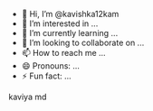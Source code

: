 - 👋 Hi, I’m @kavishka12kam
- 👀 I’m interested in ...
- 🌱 I’m currently learning ...
- 💞️ I’m looking to collaborate on ...
- 📫 How to reach me ...
- 😄 Pronouns: ...
- ⚡ Fun fact: ...

<!---
kavishka12kam/kavishka12kam is a ✨ special ✨ repository because its `README.md` (this file) appears on your GitHub profile.
You can click the Preview link to take a look at your changes.
--->
kaviya md 
